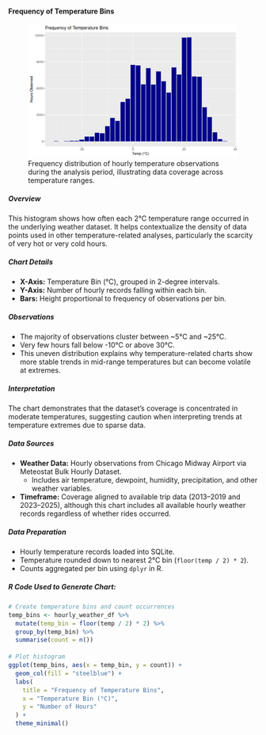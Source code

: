 #### Frequency of Temperature Bins

<figure class="float-right">
  <a href="../images/Frequency_of_Temp_bins.png" target="_blank" title="Select image to open full sized chart">
  <img src="../images/thumbnails/Frequency_of_Temp_bins.png" alt="Histogram showing how many hourly weather records fall into each 2°C temperature bin between -20 and +40°C. The distribution peaks around 15–25°C and falls off sharply at higher and lower extremes.">
  </a>
  <figcaption>
    Frequency distribution of hourly temperature observations during the analysis period, illustrating data coverage across temperature ranges.
  </figcaption>
</figure>

##### Overview

This histogram shows how often each 2°C temperature range occurred in the underlying weather dataset. It helps contextualize the density of data points used in other temperature-related analyses, particularly the scarcity of very hot or very cold hours.

##### Chart Details

- **X-Axis:** Temperature Bin (°C), grouped in 2-degree intervals.
- **Y-Axis:** Number of hourly records falling within each bin.
- **Bars:** Height proportional to frequency of observations per bin.

##### Observations

- The majority of observations cluster between ~5°C and ~25°C.
- Very few hours fall below -10°C or above 30°C.
- This uneven distribution explains why temperature-related charts show more stable trends in mid-range temperatures but can become volatile at extremes.

##### Interpretation

The chart demonstrates that the dataset’s coverage is concentrated in moderate temperatures, suggesting caution when interpreting trends at temperature extremes due to sparse data.

##### Data Sources

- **Weather Data:** Hourly observations from Chicago Midway Airport via Meteostat Bulk Hourly Dataset.
  - Includes air temperature, dewpoint, humidity, precipitation, and other weather variables.
- **Timeframe:** Coverage aligned to available trip data (2013–2019 and 2023–2025), although this chart includes all available hourly weather records regardless of whether rides occurred.

##### Data Preparation

- Hourly temperature records loaded into SQLite.
- Temperature rounded down to nearest 2°C bin (`floor(temp / 2) * 2`).
- Counts aggregated per bin using `dplyr` in R.

##### R Code Used to Generate Chart:

```r
# Create temperature bins and count occurrences
temp_bins <- hourly_weather_df %>%
  mutate(temp_bin = floor(temp / 2) * 2) %>%
  group_by(temp_bin) %>%
  summarise(count = n())

# Plot histogram
ggplot(temp_bins, aes(x = temp_bin, y = count)) +
  geom_col(fill = "steelblue") +
  labs(
    title = "Frequency of Temperature Bins",
    x = "Temperature Bin (°C)",
    y = "Number of Hours"
  ) +
  theme_minimal()
```

<br style="clear: both;"></br>

